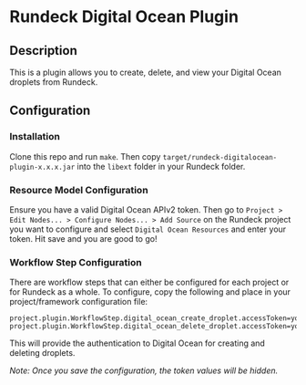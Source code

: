 # Rundeck Digital Ocean Plugin

## Description

This is a plugin allows you to create, delete, and view your Digital Ocean droplets from Rundeck.

## Configuration

### Installation

Clone this repo and run `make`. Then copy `target/rundeck-digitalocean-plugin-x.x.x.jar` into the `libext` folder
in your Rundeck folder.

### Resource Model Configuration

Ensure you have a valid Digital Ocean APIv2 token. Then go to `Project > Edit Nodes... > Configure Nodes... >
Add Source` on the Rundeck project you want to configure and select `Digital Ocean Resources` and enter your token. Hit
save and you are good to go!

### Workflow Step Configuration

There are workflow steps that can either be configured for each project or for Rundeck as a whole. To configure,
copy the following and place in your project/framework configuration file:

```
project.plugin.WorkflowStep.digital_ocean_create_droplet.accessToken=yourTokenHere
project.plugin.WorkflowStep.digital_ocean_delete_droplet.accessToken=yourTokenHere
```

This will provide the authentication to Digital Ocean for creating and deleting droplets.

*Note: Once you save the configuration, the token values will be hidden.* 
